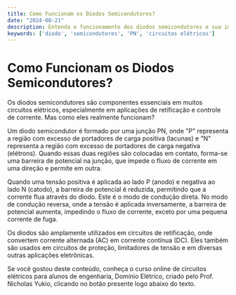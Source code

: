 ```yaml
---
title: Como Funcionam os Diodos Semicondutores?
date: "2024-08-21"
description: Entenda o funcionamento dos diodos semicondutores e sua importância em circuitos elétricos.
keywords: ['diodo', 'semicondutores', 'PN', 'circuitos elétricos']
---
```


# Como Funcionam os Diodos Semicondutores?

Os diodos semicondutores são componentes essenciais em muitos circuitos elétricos, especialmente em aplicações de retificação e controle de corrente. Mas como eles realmente funcionam?

Um diodo semicondutor é formado por uma junção PN, onde "P" representa a região com excesso de portadores de carga positiva (lacunas) e "N" representa a região com excesso de portadores de carga negativa (elétrons). Quando essas duas regiões são colocadas em contato, forma-se uma barreira de potencial na junção, que impede o fluxo de corrente em uma direção e permite em outra.

Quando uma tensão positiva é aplicada ao lado P (anodo) e negativa ao lado N (catodo), a barreira de potencial é reduzida, permitindo que a corrente flua através do diodo. Este é o modo de condução direta. No modo de condução reversa, onde a tensão é aplicada inversamente, a barreira de potencial aumenta, impedindo o fluxo de corrente, exceto por uma pequena corrente de fuga.

Os diodos são amplamente utilizados em circuitos de retificação, onde convertem corrente alternada (AC) em corrente contínua (DC). Eles também são usados em circuitos de proteção, limitadores de tensão e em diversas outras aplicações eletrônicas.

Se você gostou deste conteúdo, conheça o curso online de circuitos elétricos para alunos de engenharia, Domínio Elétrico, criado pelo Prof. Nicholas Yukio, clicando no botão presente logo abaixo do texto.